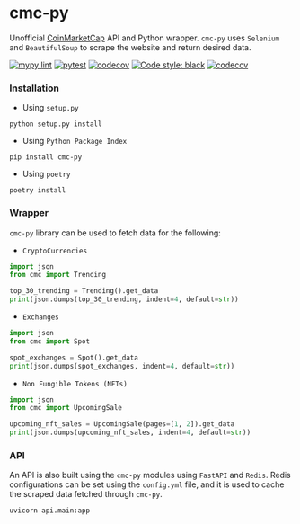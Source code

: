 # cmc-py
Unofficial [CoinMarketCap](https://coinmarketcap.com/) API and Python wrapper. `cmc-py` uses `Selenium` and `BeautifulSoup` to scrape the website and return desired data.

[![mypy lint](https://github.com/Devansh3712/cmc-py/actions/workflows/lint.yml/badge.svg)](https://github.com/Devansh3712/cmc-py/actions/workflows/lint.yml) [![pytest](https://github.com/Devansh3712/cmc-py/actions/workflows/test.yml/badge.svg)](https://github.com/Devansh3712/cmc-py/actions/workflows/test.yml) [![codecov](https://github.com/Devansh3712/cmc-py/actions/workflows/codecov.yml/badge.svg)](https://github.com/Devansh3712/cmc-py/actions/workflows/codecov.yml) [![Code style: black](https://img.shields.io/badge/code%20style-black-000000.svg)](https://github.com/psf/black) [![codecov](https://codecov.io/gh/Devansh3712/cmc-py/branch/main/graph/badge.svg?token=HDZL3E43TR)](https://codecov.io/gh/Devansh3712/cmc-py)

### Installation

- Using `setup.py`
```shell
python setup.py install
```

- Using `Python Package Index`
```shell
pip install cmc-py
```

- Using `poetry`
```
poetry install
```

### Wrapper
`cmc-py` library can be used to fetch data for the following:
- `CryptoCurrencies`
```python
import json
from cmc import Trending

top_30_trending = Trending().get_data
print(json.dumps(top_30_trending, indent=4, default=str))
```

- `Exchanges`
```python
import json
from cmc import Spot

spot_exchanges = Spot().get_data
print(json.dumps(spot_exchanges, indent=4, default=str))
```

- `Non Fungible Tokens (NFTs)`
```python
import json
from cmc import UpcomingSale

upcoming_nft_sales = UpcomingSale(pages=[1, 2]).get_data
print(json.dumps(upcoming_nft_sales, indent=4, default=str))
```

### API
An API is also built using the `cmc-py` modules using `FastAPI` and `Redis`. Redis configurations can be set using the `config.yml` file, and it is used to cache the scraped data fetched through `cmc-py`.

```shell
uvicorn api.main:app
```
